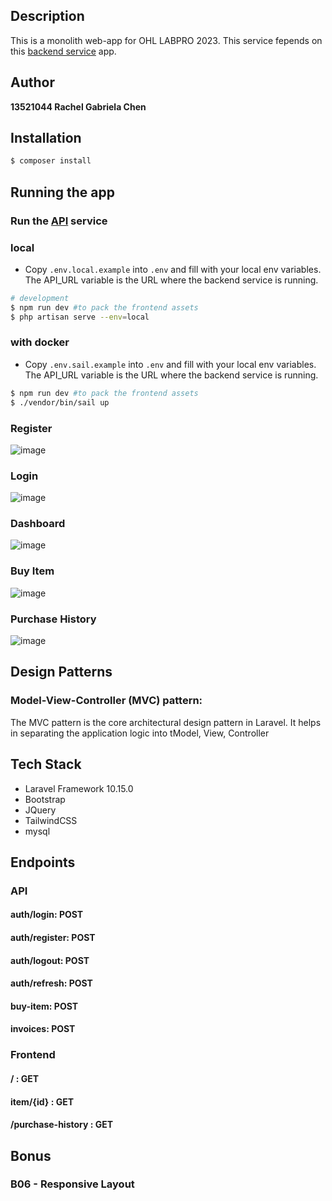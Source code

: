 ## Description

This is a monolith web-app for OHL LABPRO 2023. This service fepends on this [backend service](https://github.com/chaerla/be-single-service) app. 

## Author
**13521044 Rachel Gabriela Chen**

## Installation

```bash
$ composer install
```

## Running the app

### Run the [API](https://github.com/chaerla/be-single-service) service

### local
- Copy `.env.local.example` into `.env` and fill with your local env variables. The API_URL variable is the URL where the backend service is running.
```bash
# development
$ npm run dev #to pack the frontend assets
$ php artisan serve --env=local
```

### with docker
- Copy `.env.sail.example` into `.env` and fill with your local env variables. The API_URL variable is the URL where the backend service is running.
```bash
$ npm run dev #to pack the frontend assets
$ ./vendor/bin/sail up
```

### Register
![image](https://github.com/chaerla/ohl-monolith/assets/91037907/9b9acbf0-15df-4e4b-9e8f-e4dfea6bbaef)

### Login
![image](https://github.com/chaerla/ohl-monolith/assets/91037907/7d4b2a00-8992-4d9f-adcf-13b26ef8e241)

### Dashboard
![image](https://github.com/chaerla/ohl-monolith/assets/91037907/c076d20e-ee58-4725-a076-8653779feba9)

### Buy Item
![image](https://github.com/chaerla/ohl-monolith/assets/91037907/98de1473-0ee6-4669-a528-fe526fc84ce8)

### Purchase History
![image](https://github.com/chaerla/ohl-monolith/assets/91037907/903add54-13f9-421b-b991-9cb7c903c646)





## Design Patterns
### Model-View-Controller (MVC) pattern:
The MVC pattern is the core architectural design pattern in Laravel. It helps in separating the application logic into tModel, View, Controller

## Tech Stack
- Laravel Framework 10.15.0
- Bootstrap
- JQuery
- TailwindCSS
- mysql

## Endpoints
### API
#### auth/login: POST
#### auth/register: POST
#### auth/logout: POST
#### auth/refresh: POST
#### buy-item: POST
#### invoices: POST

### Frontend
#### / : GET
#### item/{id} : GET
#### /purchase-history : GET

## Bonus
### B06 - Responsive Layout

